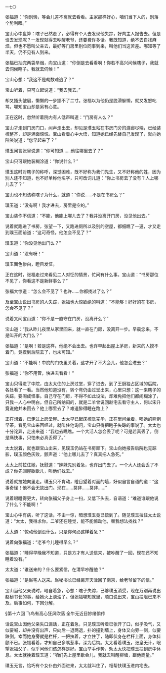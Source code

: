     一七〇 

   张福道：“你别懒，等会儿差不离就去看看。主家那样好心，咱们当下人的，别落个势利眼。”

   宝山心中盘算：瞎子已然走了，必得有个人去发现他失踪，好向主人报告去。但是谁去发现呢？一发现就得去吵醒老爷，还要费许多话。我既知道，绝不去自找麻烦。但也不愿叫父亲去，最好等门房里别位同事到来，叫他们当这苦差。哪知等了半天，仍不见有人到来。

   张福已抽完两袋旱烟，向宝山道：“你倒是去看看啊！你若不高兴问候瞎子，我就去伺候瞎子。我就去伺候！”

   宝山心想：“我这不是劫数难逃了？”

   宝山听着，只可立起说道：“我去我去。”

   却又搔头皱眉，懒懒的一步挪不了二寸。张福以为他仍是脱滑躲懒，就又发怒叱骂，哪知宝山却是另有心意。

   正在这时，忽然听着院内有人低声叫道：“门房有人么？”

   宝山才走到门房门口，闻声走出去，却见是璞玉站在书房门旁的游廊尽端，已经装梳整齐，却是满面惊慌。宝山看着心中大悟，知道她已经先替自己发现了，就向她陪笑说道：“您早起来了？”

   璞玉闻言张皇说道：“你可知道……他往哪里去了？”

   宝山只可跟她装糊涂道：“你说什么？”

   璞玉这时对瞎子的称呼，深觉困难，既不好称为我们先生，又不好称他的姓，因为别人还不知道，也不好单称他名字，只可改词儿道：“你上书房去了没有？人上哪儿去了？”

   宝山也不知该称瞎子为什么，就道：“你说……不是在书房么？”

   璞玉道：“没有啊！我才进去，房里是空的。”

   宝山装作不信道：“不能，他能上哪儿去了？我并没离开门房，没见他出去。”

   说着就跑进了书房，张望一下，又跑进厕所以及别的空屋，都细瞧了一遍，才又走到璞玉面前道：“这可奇怪，他怎会不见了？”

   璞玉道：“你没见他出门么？”

   宝山道：“没有呀！”

   璞玉面色惨白，瞪目发怔。

   正在这时，张福走过来看见二人对怔的情景，忙问有什么事。宝山道：“书房那位不见了，你看这不是新鲜事么？”

   张福大惊道：“怎么会不见了？也许……你都找过了么？”

   及至宝山说出书房的人失踪，张福也大惊欲绝的叫道：“不能够！好好的在书房，怎会不见了？”

   说着又问宝山道：“你不是一直守在门房，没离开么？”

   宝山道：“我从昨儿夜里从家里回来，就一直在门房，没离开一步。早晨您来，不是叫开的大门么？”

   张福道：“是啊！若是这样，他绝不会出去。也许早起出屋上茅房，新来的人摸不着门，竟摸到后院去了，也未可知。”

   宝山道：“不能啊！中院的门夜里关着，这才开了不大会儿，他怎会进去？”

   张福道：“你不用管，快进去看看！”

   宝山只得进了中院，由太太住的上房过堂，穿了进去，到了王厨独占区域的后院，各处看了一看。当然他知道没有，转个弯仍由过堂出来，心里只想：这一来瞎子的失踪，要闹成怪事。自己守在门房，不得不如此设法，却难免把他们都闹糊涂了，只我一人心中明白。但自己所纳闷的，就是二羊曾说回赵宅去看守主人，何以宋升竟说他并未回去？他上哪里去了？难道醉得睡在路上？

   正在想着，已走过上房堂屋。太太早已起床梳洗完毕，正在里间坐着，喝她的照例早茶。看见宝山来回经过，就叫住他询问，宝山只得把瞎子失踪的事说了。太太也十分诧异，走出来道：“我也去瞧瞧。一个大活人怎会丢了呢？可是若真丢了，倒是痛快事，只怕未必真丢得了。”

   太太说着，就也跟宝山出来，见璞玉仍站在书房廊下。宝山向她报告后院也无踪影，璞玉颜色灰败，颤声道：“他上哪儿去了？真真把人急死。”

   太太上前拉住她，抚慰道：“妹妹先别着急，也许出门去了。一个大人还会丢了不成？你先回屋歇歇儿，叫他们找去。”

   说着就拉她向里走。璞玉只不肯动，瞪目望着对面的墙，好似自言自语的道：“这事奇怪！他不会无故出门。现在……莫非……莫非……”

   说着眼瞪得更大，转向张福父子身上一扫，又低下头去，自语道：“难道谁跟他说了什么？不能啊！”

   宝山心中有病，听了这话，不由一惊，暗想璞玉竟已悟到了。随见璞玉拉住太太说道：“太太，我得求你。二爷还在睡觉，能不能惊动他，替我想法找找？”

   太太道：“惊动他倒没什么，只是你何必这样着急？”

   说着向张福道：“老爷今儿睡得早么？”

   张福道：“睡得早晚我不知道，只是方才有人送信来，被吵醒了一回，现在还不知睡着没有。”

   太太道：“谁送来的？什么要紧信，在清早吵醒他？”

   张福道：“是赵宅人送来。赵秘书长已经离开天津回了南京，给老爷留下的信。”

   宝山当他父亲说时，暗自着急，心想：瞎子失踪，已够璞玉消受，现在万别再说出赵秘书长的事，给她火上浇油了。但张福哪知就里，顺口说出来，宝山拦阻已来不及。后事如何，下回分解。

   §第十六回 飞鸟有高心狂风吹落 全牛无近目妙绪偷传

   话说宝山因他父亲失口漏话，正在着急，只见璞玉听着已张开了口，似乎吸气，又似要喊，却并没有出声，只向后一退两退，扑的撞到墙上，身体又向旁一侧，似要跌倒，幸而她身旁就是栏杆，一把扶着，才立住了，随即伏身在栏杆上面，身体抖颤不已。张福看着，才知自己多嘴惹事，深为后悔。太太看着璞玉，张皇无计，眼望张福父子，似乎问他们该怎样是好。宝山举手作势，劝太太快把璞玉扶到房中休息。太太就挽着璞玉道：“咱们先上屋里歇会儿，我就去叫醒柳塘，跟他商量。”

   璞玉无言，恰巧有个女仆由外面进来，太太就叫住了，相帮扶璞玉进内宅去。

